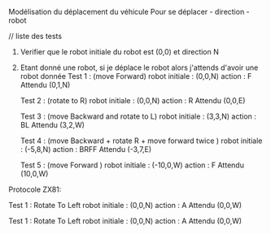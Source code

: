 Modélisation du déplacement du véhicule
Pour se déplacer
    - direction
    - robot

 

 

// liste des tests
1. Verifier que le robot initiale du robot est (0,0) et direction N

 

2. Etant donné une robot, si je déplace le robot alors j'attends d'avoir une robot donnée
    Test 1 : (move Forward)
        robot initiale :   (0,0,N)
        action : F
        Attendu (0,1,N)

 

    Test 2 : (rotate to R)
        robot initiale :   (0,0,N)
        action : R
        Attendu (0,0,E)

 

    Test 3 : (move Backward  and rotate to L)
            robot initiale :   (3,3,N)
            action : BL
            Attendu (3,2,W)

 

    Test 4 : (move Backward  + rotate R + move forward twice )
                robot initiale :   (-5,8,N)
                action : BRFF
                Attendu (-3,7,E)

 


    Test 5 : (move Forward  )
                    robot initiale :   (-10,0,W)
                    action : F
                    Attendu (10,0,W)

 

Protocole ZX81:

  Test 1 : Rotate To Left
    robot initiale :   (0,0,N)
                        action : A
                        Attendu (0,0,W)
                        
  Test 1 : Rotate To Left
      robot initiale :   (0,0,N)
                          action : A
                          Attendu (0,0,W)

